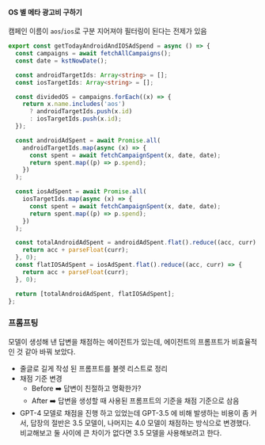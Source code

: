 #### OS 별 메타 광고비 구하기

캠페인 이름이 `aos`/`ios`로 구분 지어져야 필터링이 된다는 전제가 있음

```ts
export const getTodayAndroidAndIOSAdSpend = async () => {
  const campaigns = await fetchAllCampaigns();
  const date = kstNowDate();

  const androidTargetIds: Array<string> = [];
  const iosTargetIds: Array<string> = [];

  const dividedOS = campaigns.forEach((x) => {
    return x.name.includes('aos')
      ? androidTargetIds.push(x.id)
      : iosTargetIds.push(x.id);
  });

  const androidAdSpent = await Promise.all(
    androidTargetIds.map(async (x) => {
      const spent = await fetchCampaignSpent(x, date, date);
      return spent.map((p) => p.spend);
    })
  );

  const iosAdSpent = await Promise.all(
    iosTargetIds.map(async (x) => {
      const spent = await fetchCampaignSpent(x, date, date);
      return spent.map((p) => p.spend);
    })
  );

  const totalAndroidAdSpent = androidAdSpent.flat().reduce((acc, curr) => {
    return acc + parseFloat(curr);
  }, 0);
  const flatIOSAdSpent = iosAdSpent.flat().reduce((acc, curr) => {
    return acc + parseFloat(curr);
  }, 0);

  return [totalAndroidAdSpent, flatIOSAdSpent];
};
```

### 프롬프팅

모델이 생성해 낸 답변을 채점하는 에이전트가 있는데, 에이전트의 프롬프트가 비효율적 인 것 같아 바꿔 보았다.

- 줄글로 길게 작성 된 프롬프트를 불렛 리스트로 정리
- 채점 기준 변경
  - Before ➡️ 답변이 친절하고 명확한가?
  - After ➡️ 답변을 생성할 때 사용된 프롬프트의 기준을 채점 기준으로 삼음
- GPT-4 모델로 채점을 진행 하고 있었는데 GPT-3.5 에 비해 발생하는 비용이 좀 커서, 답장의 절반은 3.5 모델이, 나머지는 4.0 모델이 채점하는 방식으로 변경했다. 비교해보고 둘 사이에 큰 차이가 없다면 3.5 모델을 사용해보려고 한다.
